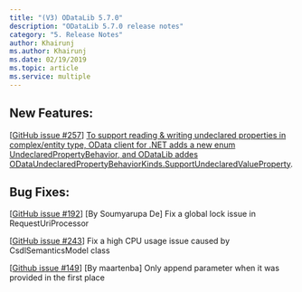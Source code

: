 ```yaml
---
title: "(V3) ODataLib 5.7.0"
description: "ODataLib 5.7.0 release notes"
category: "5. Release Notes"
author: Khairunj
ms.author: Khairunj
ms.date: 02/19/2019
ms.topic: article
ms.service: multiple
---
```


## New Features: 
[[GitHub issue #257](https://github.com/OData/odata.net/issues/257)] [To support reading & writing undeclared properties in complex/entity type, OData client for .NET adds a new enum UndeclaredPropertyBehavior, and ODataLib addes ODataUndeclaredPropertyBehaviorKinds.SupportUndeclaredValueProperty](http://odata.github.io/odata.net/#06-13-support-untyped-json).

## Bug Fixes: 
[[GitHub issue #192](https://github.com/OData/odata.net/issues/192)] [By Soumyarupa De] Fix a global lock issue in RequestUriProcessor

[[GitHub issue #243](https://github.com/OData/odata.net/issues/243)] Fix a high CPU usage issue caused by CsdlSemanticsModel class

[[Github issue #149](https://github.com/OData/odata.net/pull/149)] [By maartenba] Only append parameter when it was provided in the first place
